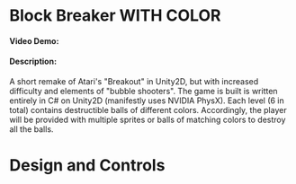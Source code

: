 # Block Breaker WITH COLOR
#### Video Demo:  <URL HERE>
#### Description:
A short remake of Atari's "Breakout" in Unity2D, but with increased difficulty and elements of "bubble shooters". The game is built is written entirely in C# on Unity2D (manifestly uses NVIDIA PhysX). Each level (6 in total) contains destructible balls of different colors. Accordingly, the player will be provided with multiple sprites or balls of matching colors to destroy all the balls.

  <h1>Design and Controls</h1>
  
